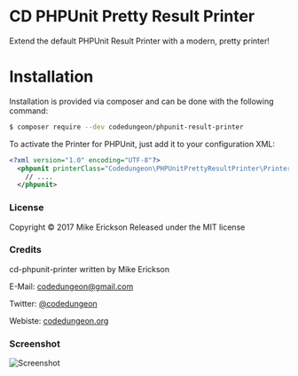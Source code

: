 # CD PHPUnit Pretty Result Printer

Extend the default PHPUnit Result Printer with a modern, pretty printer!

# Installation

Installation is provided via composer and can be done with the following command:

```bash
$ composer require --dev codedungeon/phpunit-result-printer
```

To activate the Printer for PHPUnit, just add it to your configuration XML:

```xml
<?xml version="1.0" encoding="UTF-8"?>
  <phpunit printerClass="Codedungeon\PHPUnitPrettyResultPrinter\Printer">
    // ....
  </phpunit>
```

### License

Copyright &copy; 2017 Mike Erickson
Released under the MIT license


### Credits

cd-phpunit-printer written by Mike Erickson

E-Mail: [codedungeon@gmail.com](mailto:codedungeon@gmail.com)

Twitter: [@codedungeon](http://twitter.com/codedungeon)

Webiste: [codedungeon.org](http://codedungeon.org)


### Screenshot

![Screenshot](https://github.com/mikeerickson/phpunit-pretty-result-printer/blob/master/sample.png)